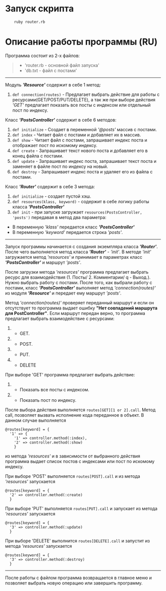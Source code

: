 # Запуск скрипта

```sh
    ruby router.rb
```

# Описание работы программы (RU)
Программа состоит из 2-х файлов:

>- 'router.rb - основной файл запуска'
>- 'db.txt - файл с постами'
<hr>

Модуль ***'**Resource**'*** содержит в себе 1 метод:
  1. `def connection(routes)` - Предлагает выбрать действие для работы с ресурсами(GET/POST/PUT/DELETE), а так же при выборе действия _'GET'_ предлагает показать все посты с индексом или отдельный пост по индексу.

Класс ***'**PostsController**'*** содержит в себе 6 методов:
  1. `def initialize` - Создает в переменной _'@posts'_ массив с постами.
  2. `def index` - Читает файл с постами и добавляет их в массив.
  3. `def show` - Читает файл с постами, запрашивает индекс поста и отображает пост по искомому индексу.
  4. `def create` - Запрашивает текст нового поста и добавляет его в конец файла с постами.
  5. `def update` - Запрашивает индекс поста, запрашивает текст поста и заменяет в файле пост по индексу на новый.
  6. `def destroy` - Запрашивает индекс поста и удаляет его из файла с постами.

Класс ***'**Router**'*** содержит в себе 3 метода:
  1. `def initialize` - создает пустой хэш.
  2. `def resources(klass, keyword)` - содержит в себе логику работы класса ***'**PostsController**'***
  3. `def init` - при запуске загружает `resources(PostsController, 'posts')` передавая в метод два параметра:
  - В переменную _'klass'_ передается класс ***'**PostsController**'***
  - В переменную _'keyword'_ передается строка _'posts'_.
<hr>
  
Запуск программы начинается с создания экземпляра класса ***'**Router**'***. После чего выполняется метод класса ***'**Router**'*** - _'init'_. В методе _'init'_ загружается метод _'resources'_ и принимает в параметрах класс ***'**PostsController**'*** и маршрут _'posts'_.

После загрузки метода _'resources'_ программа предлагает выбрать ресурс для взаимодействия (1. Посты/ 2. Комментарии/ q - Выход.). Нужно выбрать работу с постами. После того, как выбрали работу с постами, класс ***'**PostsController**'*** выполняет метод _'connection(routes)'_ из модуля ***'**Resource**'*** и передает ему маршрут _'posts'_. 

Метод _'connection(routes)'_ проверяет переданный маршрут и если он отсутствует то программа выдает ошибку **"Нет совпадений маршрута для PostController"**. Если маршрут передан верно, то программа предлагает выбрать взаимодействие с ресурсами:
  1. - GET. 
  2. - POST. 
  3. - PUT. 
  4. - DELETE 

При выборе 'GET' программа предлагает выбрать действие: 
  1. - Показать все посты с индексом. 
  2. - Показать пост по индексу.

После выбора действия выполняется `routes[GET][1 or 2].call`. Метод call, позволяет вызвать исполнение кода переданное в объект. В данном случае выполняется 

```
@routes[keyword] = {
  '1' => {
    '1' => controller.method(:index),
    '2' => controller.method(:show) 
    }
```

из метода _'resources'_ и в зависимости от выбранного действия программа выдает список постов с индексами или пост по искомому индексу.

При выборе 'POST' выполняется `routes[POST].call` и из метода _'resources'_ запускается 
```
@routes[keyword] = {
  '2' => controller.method(:create)
  }
```

При выборе 'PUT' выполняется `routes[PUT].call` и запускает из метода _'resources'_ запускается
```
@routes[keyword] = {
  '3' => controller.method(:update)
  }
```
При выборе 'DELETE' выполнится `routes[DELETE].call` и запустит из метода _'resources'_ запускается
```
@routes[keyword] = {
  '3' => controller.method(:destroy)
  }
```
<hr>
После работы с файлом программа возвращается в главное меню и позволяет выбрать новую операцию или завершить программу.